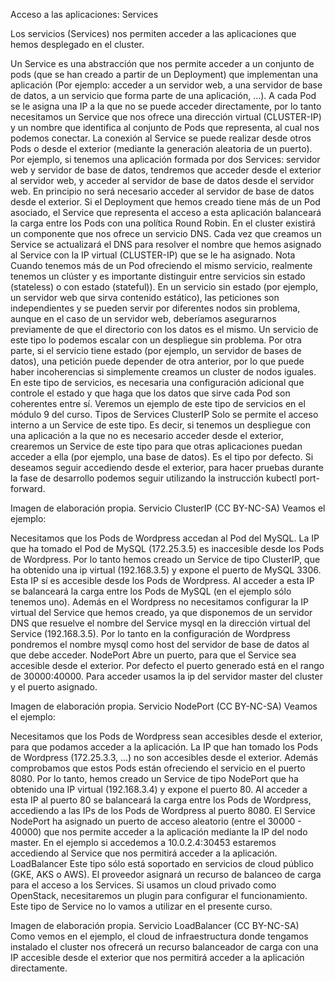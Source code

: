 Acceso a las aplicaciones: Services

Los servicios (Services) nos permiten acceder a las aplicaciones que hemos desplegado en el cluster.

Un Service es una abstracción que nos permite acceder a un conjunto de pods (que se han creado a partir de un Deployment) que implementan una aplicación (Por ejemplo: acceder a un servidor web, a una servidor de base de datos, a un servicio que forma parte de una aplicación, ...).
A cada Pod se le asigna una IP a la que no se puede acceder directamente, por lo tanto necesitamos un Service que nos ofrece una dirección virtual (CLUSTER-IP) y un nombre que identifica al conjunto de Pods que representa, al cual nos podemos conectar.
La conexión al Service se puede realizar desde otros Pods o desde el exterior (mediante la generación aleatoria de un puerto). Por ejemplo, si tenemos una aplicación formada por dos Services: servidor web y servidor de base de datos, tendremos que acceder desde el exterior al servidor web, y acceder al servidor de base de datos desde el servidor web. En principio no será necesario acceder al servidor de base de datos desde el exterior.
Si el Deployment que hemos creado tiene más de un Pod asociado, el Service que representa el acceso a esta aplicación balanceará la carga entre los Pods con una política Round Robin.
En el cluster existirá un componente que nos ofrece un servicio DNS. Cada vez que creamos un Service se actualizará el DNS para resolver el nombre que hemos asignado al Service con la IP virtual (CLUSTER-IP) que se le ha asignado.
Nota Cuando tenemos más de un Pod ofreciendo el mismo servicio, realmente tenemos un clúster y es importante distinguir entre servicios sin estado (stateless) o con estado (stateful)). En un servicio sin estado (por ejemplo, un servidor web que sirva contenido estático), las peticiones son independientes y se pueden servir por diferentes nodos sin problema, aunque en el caso de un servidor web, deberíamos asegurarnos previamente de que el directorio con los datos es el mismo. Un servicio de este tipo lo podemos escalar con un despliegue sin problema. Por otra parte, si el servicio tiene estado (por ejemplo, un servidor de bases de datos), una petición puede depender de otra anterior, por lo que puede haber incoherencias si simplemente creamos un cluster de nodos iguales. En este tipo de servicios, es necesaria una configuración adicional que controle el estado y que haga que los datos que sirve cada Pod son coherentes entre sí. Veremos un ejemplo de este tipo de servicios en el módulo 9 del curso.
Tipos de Services
ClusterIP
Solo se permite el acceso interno a un Service de este tipo. Es decir, si tenemos un despliegue con una aplicación a la que no es necesario acceder desde el exterior, crearemos un Service de este tipo para que otras aplicaciones puedan acceder a ella (por ejemplo, una base de datos). Es el tipo por defecto. Si deseamos seguir accediendo desde el exterior, para hacer pruebas durante la fase de desarrollo podemos seguir utilizando la instrucción kubectl port-forward.

Imagen de elaboración propia. Servicio ClusterIP (CC BY-NC-SA)
Veamos el ejemplo:

Necesitamos que los Pods de Wordpress accedan al Pod del MySQL.
La IP que ha tomado el Pod de MySQL (172.25.3.5) es inaccesible desde los Pods de Wordpress.
Por lo tanto hemos creado un Service de tipo ClusterIP, que ha obtenido una ip virtual (192.168.3.5) y expone el puerto de MySQL 3306.
Esta IP sí es accesible desde los Pods de Wordpress.
Al acceder a esta IP se balanceará la carga entre los Pods de MySQL (en el ejemplo sólo tenemos uno).
Además en el Wordpress no necesitamos configurar la IP virtual del Service que hemos creado, ya que disponemos de un servidor DNS que resuelve el nombre del Service mysql en la dirección virtual del Service (192.168.3.5). Por lo tanto en la configuración de Wordpress pondremos el nombre mysql como host del servidor de base de datos al que debe acceder.
NodePort
Abre un puerto, para que el Service sea accesible desde el exterior. Por defecto el puerto generado está en el rango de 30000:40000. Para acceder usamos la ip del servidor master del cluster y el puerto asignado.

Imagen de elaboración propia. Servicio NodePort (CC BY-NC-SA)
Veamos el ejemplo:

Necesitamos que los Pods de Wordpress sean accesibles desde el exterior, para que podamos acceder a la aplicación.
La IP que han tomado los Pods de Wordpress (172.25.3.3, ...) no son accesibles desde el exterior. Además comprobamos que estos Pods están ofreciendo el servicio en el puerto 8080.
Por lo tanto, hemos creado un Service de tipo NodePort que ha obtenido una IP virtual (192.168.3.4) y expone el puerto 80.
Al acceder a esta IP al puerto 80 se balanceará la carga entre los Pods de Wordpress, accediendo a las IPs de los Pods de Wordpress al puerto 8080.
El Service NodePort ha asignado un puerto de acceso aleatorio (entre el 30000 - 40000) que nos permite acceder a la aplicación mediante la IP del nodo master. En el ejemplo si accedemos a 10.0.2.4:30453 estaremos accediendo al Service que nos permitirá acceder a la aplicación.
LoadBalancer
Este tipo sólo está soportado en servicios de cloud público (GKE, AKS o AWS). El proveedor asignará un recurso de balanceo de carga para el acceso a los Services. Si usamos un cloud privado como OpenStack, necesitaremos un plugin para configurar el funcionamiento. Este tipo de Service no lo vamos a utilizar en el presente curso.

Imagen de elaboración propia. Servicio LoadBalancer (CC BY-NC-SA)
Como vemos en el ejemplo, el cloud de infraestructura donde tengamos instalado el cluster nos ofrecerá un recurso balanceador de carga con una IP accesible desde el exterior que nos permitirá acceder a la aplicación directamente.

